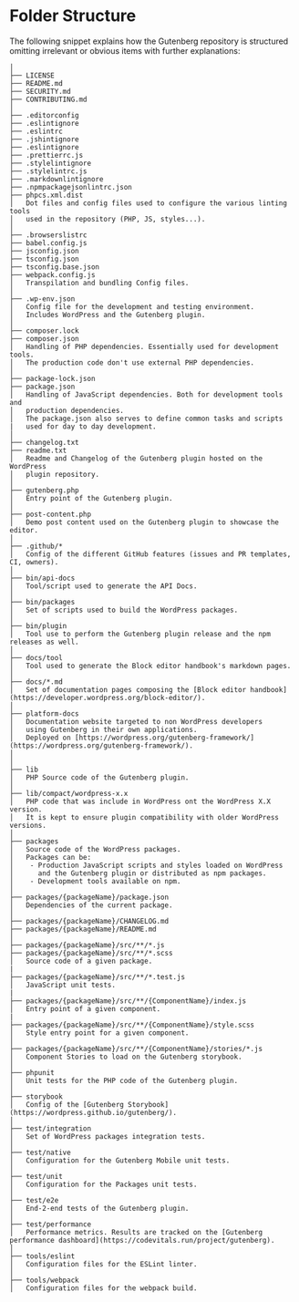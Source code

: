 # Folder Structure

The following snippet explains how the Gutenberg repository is structured omitting irrelevant or obvious items with further explanations:

    │
    ├── LICENSE
    ├── README.md
    ├── SECURITY.md
    ├── CONTRIBUTING.md
    │
    ├── .editorconfig
    ├── .eslintignore
    ├── .eslintrc
    ├── .jshintignore
    ├── .eslintignore
    ├── .prettierrc.js
    ├── .stylelintignore
    ├── .stylelintrc.js
    ├── .markdownlintignore
    ├── .npmpackagejsonlintrc.json
    ├── phpcs.xml.dist
    │   Dot files and config files used to configure the various linting tools
    │   used in the repository (PHP, JS, styles...).
    │
    ├── .browserslistrc
    ├── babel.config.js
    ├── jsconfig.json
    ├── tsconfig.json
    ├── tsconfig.base.json
    ├── webpack.config.js
    │   Transpilation and bundling Config files.
    │
    ├── .wp-env.json
    │   Config file for the development and testing environment.
    │   Includes WordPress and the Gutenberg plugin.
    │
    ├── composer.lock
    ├── composer.json
    │   Handling of PHP dependencies. Essentially used for development tools.
    │   The production code don't use external PHP dependencies.
    │
    ├── package-lock.json
    ├── package.json
    │	Handling of JavaScript dependencies. Both for development tools and
    │   production dependencies.
    │   The package.json also serves to define common tasks and scripts
    |   used for day to day development.
    │
    ├── changelog.txt
    ├── readme.txt
    │   Readme and Changelog of the Gutenberg plugin hosted on the WordPress
    │   plugin repository.
    │
    ├── gutenberg.php
    │   Entry point of the Gutenberg plugin.
    │
    ├── post-content.php
    │   Demo post content used on the Gutenberg plugin to showcase the editor.
    │
    ├── .github/*
    │   Config of the different GitHub features (issues and PR templates, CI, owners).
    │
    ├── bin/api-docs
    │   Tool/script used to generate the API Docs.
    │
    ├── bin/packages
    │   Set of scripts used to build the WordPress packages.
    │
    ├── bin/plugin
    │   Tool use to perform the Gutenberg plugin release and the npm releases as well.
    │
    ├── docs/tool
    │   Tool used to generate the Block editor handbook's markdown pages.
    │
    ├── docs/*.md
    │   Set of documentation pages composing the [Block editor handbook](https://developer.wordpress.org/block-editor/).
    │
    ├── platform-docs
    │   Documentation website targeted to non WordPress developers
    │   using Gutenberg in their own applications.
    │   Deployed on [https://wordpress.org/gutenberg-framework/](https://wordpress.org/gutenberg-framework/).
    │
    │
    ├── lib
    │   PHP Source code of the Gutenberg plugin.
    │
    ├── lib/compact/wordpress-x.x
    │   PHP code that was include in WordPress ont the WordPress X.X version.
    │   It is kept to ensure plugin compatibility with older WordPress versions.
    │
    ├── packages
    │   Source code of the WordPress packages.
    │   Packages can be:
    │    - Production JavaScript scripts and styles loaded on WordPress
    │      and the Gutenberg plugin or distributed as npm packages.
    │    - Development tools available on npm.
    │
    ├── packages/{packageName}/package.json
    │   Dependencies of the current package.
    │
    ├── packages/{packageName}/CHANGELOG.md
    ├── packages/{packageName}/README.md
    │
    ├── packages/{packageName}/src/**/*.js
    ├── packages/{packageName}/src/**/*.scss
    │   Source code of a given package.
    |
    ├── packages/{packageName}/src/**/*.test.js
    │   JavaScript unit tests.
    |
    ├── packages/{packageName}/src/**/{ComponentName}/index.js
    │   Entry point of a given component.
    |
    ├── packages/{packageName}/src/**/{ComponentName}/style.scss
    │   Style entry point for a given component.
    │
    ├── packages/{packageName}/src/**/{ComponentName}/stories/*.js
    │   Component Stories to load on the Gutenberg storybook.
    │
    ├── phpunit
    │   Unit tests for the PHP code of the Gutenberg plugin.
    │
    ├── storybook
    │   Config of the [Gutenberg Storybook](https://wordpress.github.io/gutenberg/).
    │
    ├── test/integration
    │   Set of WordPress packages integration tests.
    │
    ├── test/native
    │   Configuration for the Gutenberg Mobile unit tests.
    │
    ├── test/unit
    │   Configuration for the Packages unit tests.
    │
    ├── test/e2e
    │   End-2-end tests of the Gutenberg plugin.
    │
    ├── test/performance
    │   Performance metrics. Results are tracked on the [Gutenberg performance dashboard](https://codevitals.run/project/gutenberg).
    │
    ├── tools/eslint
    │   Configuration files for the ESLint linter.
    │
    ├── tools/webpack
    │   Configuration files for the webpack build.
